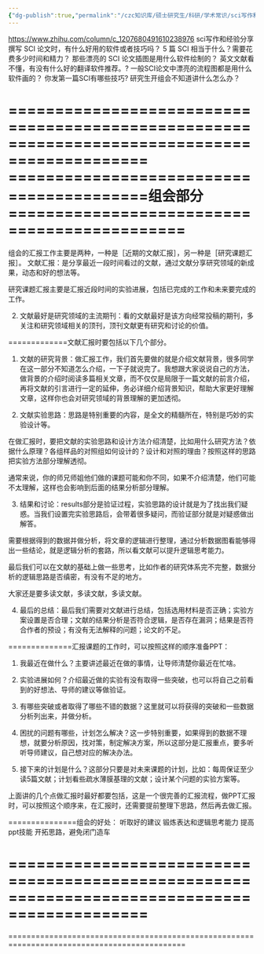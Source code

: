 ```yaml
---
{"dg-publish":true,"permalink":"/czc知识库/硕士研究生/科研/学术常识/sci写作和经验分享 组会 知乎：羊驼舍.txt/","dgPassFrontmatter":true,"created":"2024-06-18T17:45:21.819+08:00","updated":"2024-12-08T12:30:44.581+08:00"}
---
```



https://www.zhihu.com/column/c_1207680491610238976
sci写作和经验分享
撰写 SCI 论文时，有什么好用的软件或者技巧吗？
5 篇 SCI 相当于什么？需要花费多少时间和精力？
那些漂亮的 SCI 论文插图是用什么软件绘制的？
英文文献看不懂，有没有什么好的翻译软件推荐。?
一般SCI论文中漂亮的流程图都是用什么软件画的？
你发第一篇SCI有哪些技巧?
研究生开组会不知道讲什么怎么办？

=============================================================================================
=========================================组会部分=============================================
=============================================================================================

组会的汇报工作主要是两种，一种是［近期的文献汇报］，另一种是［研究课题汇报］。
文献汇报：是分享最近一段时间看过的文献，通过文献分享研究领域的新成果，动态和好的想法等。
	
研究课题汇报主要是汇报近段时间的实验进展，包括已完成的工作和未来要完成的工作。

2. 文献最好是研究领域的主流期刊：看的文献最好是该方向经常投稿的期刊，多关注和研究领域相关的顶刊，顶刊文献更有研究和讨论的价值。


=============文献汇报时要包括以下几个部分。

1. 文献的研究背景：做汇报工作，我们首先要做的就是介绍文献背景，很多同学在这一部分不知道怎么介绍，一下子就说完了。我想跟大家说说自己的方法，做背景的介绍时阅读多篇相关文章，而不仅仅是局限于一篇文献的前言介绍，再将文献的引言进行一定的延伸，务必详细介绍背景知识，帮助大家更好理解文章，这样你也会对研究领域的背景理解的更加透彻。

2. 文献实验思路：思路是特别重要的内容，是全文的精髓所在，特别是巧妙的实验设计等。

在做汇报时，要把文献的实验思路和设计方法介绍清楚，比如用什么研究方法？依据什么原理？各组样品的对照组如何设计的？设计和对照的理由？按照这样的思路把实验方法部分理解透彻。

通常来说，你的师兄师姐他们做的课题可能和你不同，如果不介绍清楚，他们可能不太理解，这样也会影响到后面的结果分析部分理解。

3. 结果和讨论：results部分是验证过程，实验思路的设计就是为了找出我们疑惑。当我们设置完实验思路后，会带着很多疑问，而验证部分就是对疑惑做出解答。

需要根据得到的数据并做分析，将文章的逻辑进行整理，通过分析数据图看能够得出一些结论，就是逻辑分析的套路，所以看文献可以提升逻辑思考能力。

最后我们可以在文献的基础上做一些思考，比如作者的研究体系完不完整，数据分析的逻辑思路是否缜密，有没有不足的地方。

大家还是要多读文献，多读文献，多读文献。

4. 最后的总结：最后我们需要对文献进行总结，包括选用材料是否正确；实验方案设置是否合理；文献的结果分析是否符合逻辑，是否存在漏洞；结果是否符合作者的预设；有没有无法解释的问题；论文的不足。

==============汇报课题的工作时，可以按照这样的顺序准备PPT：

1. 我最近在做什么？主要讲述最近在做的事情，让导师清楚你最近在忙啥。

2. 实验进展如何？介绍最近做的实验有没有取得一些突破，也可以将自己之前看到的好想法、导师的建议等做验证。

3. 有哪些突破或者取得了哪些不错的数据？这里就可以将获得的突破和一些数据分析列出来，并做分析。

4. 困扰的问题有哪些，计划怎么解决？这一步特别重要，如果得到的数据不理想，就要分析原因，找对策，制定解决方案，所以这部分是汇报重点，要多听听导师建议，自己想对应的解决办法。

5. 接下来的计划是什么？这部分只要是对未来课题的计划，比如：每周保证至少读5篇文献；计划看些疏水薄膜基理的文献；设计某个问题的实验方案等。

上面讲的几个点做汇报时最好都要包括，这是一个很完善的汇报流程，做PPT汇报时，可以按照这个顺序来，在汇报时，还需要提前整理下思路，然后再去做汇报。

===============组会的好处：
听取好的建议
锻炼表达和逻辑思考能力
提高ppt技能
开拓思路，避免闭门造车

=============================================================================================
=============================================================================================
=============================================================================================









